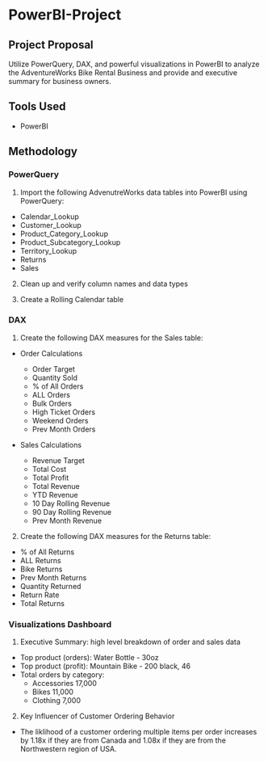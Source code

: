 # PowerBI-Project

## Project Proposal
Utilize PowerQuery, DAX, and powerful visualizations in PowerBI to analyze the AdventureWorks Bike Rental Business and provide and executive summary for business owners.

## Tools Used
- PowerBI

## Methodology

### PowerQuery
1. Import the following AdvenutreWorks data tables into PowerBI using PowerQuery:
  - Calendar_Lookup
  - Customer_Lookup
  - Product_Category_Lookup
  - Product_Subcategory_Lookup
  - Territory_Lookup
  - Returns
  - Sales
  
2. Clean up and verify column names and data types

3. Create a Rolling Calendar table

### DAX
1. Create the following DAX measures for the Sales table:
- Order Calculations
  - Order Target
  - Quantity Sold
  - % of All Orders
  - ALL Orders
  - Bulk Orders
  - High Ticket Orders
  - Weekend Orders
  - Prev Month Orders
  
- Sales Calculations
  - Revenue Target
  - Total Cost
  - Total Profit
  - Total Revenue
  - YTD Revenue
  - 10 Day Rolling Revenue
  - 90 Day Rolling Revenue
  - Prev Month Revenue

2. Create the following DAX measures for the Returns table:
  - % of All Returns
  - ALL Returns
  - Bike Returns
  - Prev Month Returns
  - Quantity Returned
  - Return Rate
  - Total Returns
  
### Visualizations Dashboard
1. Executive Summary: high level breakdown of order and sales data
  - Top product (orders): Water Bottle - 30oz
  - Top product (profit): Mountain Bike - 200 black, 46
  - Total orders by category:
    - Accessories 17,000
    - Bikes 11,000
    - Clothing 7,000
    
2. Key Influencer of Customer Ordering Behavior
  - The liklihood of a customer ordering multiple items per order increases by 1.18x if they are from Canada and 1.08x if they are from the Northwestern region of USA. 

